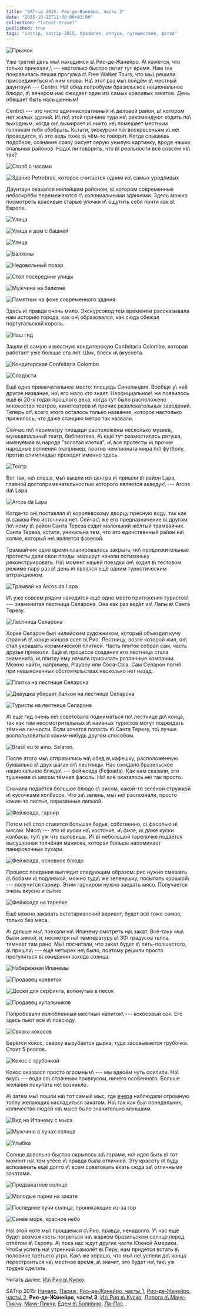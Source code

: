 ```yaml
---
title: "SATrip 2015: Рио-де-Жанейро, часть 3"
date: "2015-10-12T11:00:00+03:00"
collection: "latest-travel"
published: true
tags: "satrip, satrip-2015, бразилия, отпуск, путешествие, фотки"
---
```


![](/images/travel/2015-09-satrip/rio-3-cover.jpg "Прыжок")

Уже третий день мы\ находимся в\ Рио-де-Жанейро. А\ кажется, что только приехали,\ --- настолько быстро летит тут время.
Нам так понравилась пешая прогулка с\ Free Walker Tours, что мы\ решили присоединиться к\ ним снова. На\ этот раз
мы\ пойдём в\ местный даунтаун\ --- Centro. На\ обед попробуем бразильское национальное блюдо, а\ вечером нас ожидает
один из\ самых красивых закатов. День обещает быть насыщенным!

<!--more-->

Centro\ --- это чисто административный и\ деловой район, в\ котором нет жилых зданий. И\ по\ этой причине туда
не\ рекомендуют ходить по\ выходным, когда он\ вымирает и\ никто не\ помешает местным гопникам тебя обобрать. Кстати,
экскурсия по\ воскресеньям и\ не\ проводится, а\ это ведь тоже о\ чём-то говорит. Когда слышишь подобное, сознание
сразу рисует серую унылую картинку, вроде наших спальных районов. Надо\ ли говорить, что в\ реальности всё совсем
не\ так?

![](/images/travel/2015-09-satrip/rio-3-centro-clock.jpg "Столб с часами")

![Здание Petrobras, которое считается одним из\ самых уродливых](/images/travel/2015-09-satrip/rio-3-petrobras.jpg "Здание Petrobras, которое считается одним из самых уродливых")

Даунтаун оказался милейшим районом, в\ котором современные небоскрёбы перемежаются с\ колониальными зданиями. Здесь
можно посмотреть красивые старые улочки и\ ощутить себя почти как в\ Европе.

![](/images/travel/2015-09-satrip/rio-3-street-1.jpg "Улица")

![](/images/travel/2015-09-satrip/rio-3-street-2.jpg "Улица и дом с башней")

![](/images/travel/2015-09-satrip/rio-3-street-3.jpg "Улица")

![](/images/travel/2015-09-satrip/rio-3-street-4.jpg "Балконы")

![](/images/travel/2015-09-satrip/rio-3-street-5.jpg "Недовольный повар")

![](/images/travel/2015-09-satrip/rio-3-street-6.jpg "Стол посередине улицы")

![](/images/travel/2015-09-satrip/rio-3-street-7.jpg "Мужчина на балконе")

![](/images/travel/2015-09-satrip/rio-3-street-8.jpg "Памятник на фоне современного здания")

Здесь и\ правда очень мило. Экскурсовод тем временем рассказывала нам историю города, как он\ образовался, как сюда
сбежал португальский король.

![Наш гид](/images/travel/2015-09-satrip/rio-3-guide.jpg "Наш гид")

Зашли в\ самую известную кондитерскую Confeitaria Colombo, которая работает уже больше ста лет. Шик, блеск и\ вкуснота.

![](/images/travel/2015-09-satrip/rio-3-confectioner-1.jpg "Кондитерская Confeitaria Colombo")

![](/images/travel/2015-09-satrip/rio-3-confectioner-2.jpg "Сладости")

Ещё одно примечательное место: площадь Синеландия. Вообще у\ неё другое название, но\ его мало кто знает.
Неофициальное\ же появилось ещё в\ 20-х годах прошлого века, когда тут было расположено множество театров, кинотеатров
и\ прочих развлекательных заведений. Теперь от\ всего этого осталось только название, которое настолько прижилось, что
даже станцию метро так назвали.

Сейчас по\ периметру площади расположены несколько музеев, муниципальный театр, библиотека. А\ ещё тут разместилась
ратуша, именуемая в\ народе "золотая клетка", и\ все протесты и\ прочие народные волнения (например, против чемпионата
мира по\ футболу, против олимпиады) проходят именно здесь.

![Театр](/images/travel/2015-09-satrip/rio-3-theater.jpg "Театр")

Вот так, не\ спеша, мы\ вышли из\ центра и\ пришли в\ район Lapa, главной достопримечательностью которого является
акведук\ --- Arcos da\ Lapa.

![](/images/travel/2015-09-satrip/rio-3-aqueduct.jpg "Arcos da Lapa")

Когда-то он\ поставлял к\ королевскому дворцу пресную воду, так как в\ самом Рио источника нет. Сейчас\ же его
предназначение в\ другом: по\ нему в\ район Санта Тереза ездит маленький жёлтый трамвайчик. Санта Тереза, кстати,
уникальна тем, что это единственный район на\ холме, который не\ является фавелой.

Трамвайчик одно время планировалось закрыть, но\ продолжительные протесты дали свои плоды: маршрут начали потихоньку
реконструировать. На\ момент нашей поездки он\ ходил в\ тестовом режиме пару раз в\ день и\ являлся ещё одним
туристическим аттракционом.

![](/images/travel/2015-09-satrip/rio-3-aqueduct-tram.jpg "Трамвай на Arcos da Lapa")

И\ уже совсем рядом находится ещё одно место притяжения туристов\ --- знаменитая лестница Селарона. Она как раз ведёт
из\ Лапы в\ Санта Терезу.

![](/images/travel/2015-09-satrip/rio-3-selaron-overview.jpg "Лестница Селарона")

Хорхе Селарон был чилийским художником, который объездил кучу стран и\ в\ конце концов осел в\ Рио. Лестницу, возле
которой жил, он\ стал украшать керамической плиткой. Часть плиток собрал сам, часть друзья привезли. Ещё в\ процессе
создания его лестница стала знаменита, и\ плитку ему начали присылать различные компании. Можно найти, например, Playboy
или Coca-Cola. Сам Селарон погиб при невыясненных обстоятельствах несколько нет назад.

![](/images/travel/2015-09-satrip/rio-3-selaron-1.jpg "Плитка на лестнице Селарона")

![](/images/travel/2015-09-satrip/rio-3-selaron-2.jpg "Девушка убирает балкон на лестнице Селарона")

![](/images/travel/2015-09-satrip/rio-3-selaron-3.jpg "Туристы на лестнице Селарона")

А\ ещё гид очень не\ советовала подниматься по\ лестнице до\ конца, так как там неосмотрительных и\ наивных туристов
могут поджидать тёмные личности. Если хочется попасть в\ Санта Терезу, то\ лучше воспользоваться каким-нибудь другом
способом.

![](/images/travel/2015-09-satrip/rio-3-selaron-4.jpg "Brasil eu te amo. Selaron.")

После этого мы\ отправились на\ обед в\ кафешку, расположенную буквально в\ двух шагах от\ лестницы. Нас ожидало
бразильское национальное блюдо\ --- фейжоада (Feijoada). Как нам сказали, это тушенная с\ мясом тёмная фасоль. Но\ всё
оказалось не\ так просто.

Сначала подаётся большое блюдо с\ рисом, какой-то зелёной стружкой и\ кусочками колбасок. Что за\ зелень,
мы\ не\ распознали, просто какие-то листья, порезанные лапшой.

![](/images/travel/2015-09-satrip/rio-3-feijoada-1.jpg "Фейжоада, гарнир")

Потом на\ стол ставится большая бадья, собственно, с\ фасолью и\ мясом. Мясо\ --- это и\ куски на\ косточке, и\ филе,
и\ даже куски колбасы, тут\ уж что выловишь. И\ в\ небольшой тарелочке подаётся высушенная толчёная маниока, которая
больше напоминает панировочные сухари.

![](/images/travel/2015-09-satrip/rio-3-feijoada-2.jpg "Фейжоада, основное блюдо")

Процесс поедания выглядит следующим образом: рис нужно смешать с\ бобами и\ подливкой, можно туда\ же зеленушку,
посыпать крошкой\ --- получится гарнир. Этим гарниром нужно заедать мясо. Получается очень вкусно и сытно.

![](/images/travel/2015-09-satrip/rio-3-feijoada-3.jpg "Фейжоада на тарелке")

Ещё можно заказать вегетарианский вариант, будет всё тоже самое, только без мяса.

А\ дальше мы\ поехали на\ Ипанему смотреть на\ закат. Всё-таки мы\ были зимой, и, несмотря на\ температуру
в\ 30\ градусов тепла, темнеет там рано. Мы\ посчитали, что закат будет в\ пять-полшестого, а\ пришли\ --- ещё четырех
не\ было, поэтому решили просто прогуляться в\ ожидании захода солнца.

![](/images/travel/2015-09-satrip/rio-3-wakling-1.jpg "Набережная Ипанемы")

![](/images/travel/2015-09-satrip/rio-3-wakling-2.jpg "Продавец креветок")

![](/images/travel/2015-09-satrip/rio-3-wakling-3.jpg "Доски для серфинга, воткнутые в песок")

![](/images/travel/2015-09-satrip/rio-3-wakling-4.jpg "Продавец купальников")

Попробовали излюбленный местный напиток\ --- кокосовый сок. Его здесь пьют все и\ повсюду.

![](/images/travel/2015-09-satrip/rio-3-coconuts-bunch.jpg "Связка кокосов")

Берётся кокос, сверху вырубается дырка, туда засовывается трубочка. Стоит 5 реалов.

![](/images/travel/2015-09-satrip/rio-3-coconut.jpg "Кокос с трубочкой")

Кокос оказался просто огромным\ --- мы вдвоём чуть осилили. На\ вкус\ --- вода со\ странным привкусом, ничего
особенного. Больше желания покупать не\ возникло.

А\ затем мы\ пошли на\ тот самый мыс, где [вчера][cape] наблюдали огромную толпу желающих насладиться закатом. Но\ так
как был понедельник, количество людей на\ мысе было значительно меньшим.

![](/images/travel/2015-09-satrip/rio-3-cape.jpg "Вид на Ипанему с мыса")

![](/images/travel/2015-09-satrip/rio-3-sunbath-1.jpg "Мужчина в лучах солнца")

![](/images/travel/2015-09-satrip/rio-3-sunbath-2.jpg "Улыбка")

Солнце довольно быстро скрылось за\ горами, но\ идея быть в\ тот момент на\ том утёсе и\ правда была отличной. Эту
красоту я\ буду вспоминать ещё долго и\ всем советовать ехать сюда за\ отличными закатами.

![](/images/travel/2015-09-satrip/rio-3-sunset-1.jpg "Предзакатное солнце")

![](/images/travel/2015-09-satrip/rio-3-sunset-2.jpg "Молодые парни на закате")

![](/images/travel/2015-09-satrip/rio-3-sunset-3.jpg "Последние лучи солнца, проникающие из-за гор")

![](/images/travel/2015-09-satrip/rio-3-sunset-4.jpg "Синее море, красное небо")

На\ этой ноте мы\ прощаемся с\ Рио, правда, ненадолго. У\ нас ещё будет возможность погреться на\ жарком бразильском
солнце перед отлётом в\ Европу. А\ пока нас ждут другие части Южной Америки. Чтобы успеть на\ утренний самолёт в\ Перу,
нам придётся встать в\ половине третьего утра. Как\ же хорошо, что мы\ не\ успели до\ конца перестроиться на\ местное
время, а\ значит, это будет не\ так\ уж трудно сделать.

Читать далее: [Из\ Рио в\ Куско](/post/satrip-2015-rio-to-cusco/).

SATrip 2015:
[Начало](/post/satrip-2015-paris/),
[Париж](/post/satrip-2015-paris/),
[Рио-де-Жанейро, часть\ 1](/post/satrip-2015-rio-1/),
[Рио-де-Жанейро, часть\ 2](/post/satrip-2015-rio-2/),
**Рио-де-Жанейро, часть\ 3**,
[Из\ Рио в\ Куско](/post/satrip-2015-rio-to-cusco/),
[Дорога в\ Мачу-Пикчу](/post/satrip-2015-road-to-machu-picchu/),
[Мачу-Пикчу](/post/satrip-2015-machu-picchu/),
[Едем в\ Боливию](/post/satrip-2015-to-bolivia/),
[Ла-Пас](/post/satrip-2015-la-paz/)...

[cape]: /post/satrip-2015-rio-2/#rio-2-sunset-watchers
